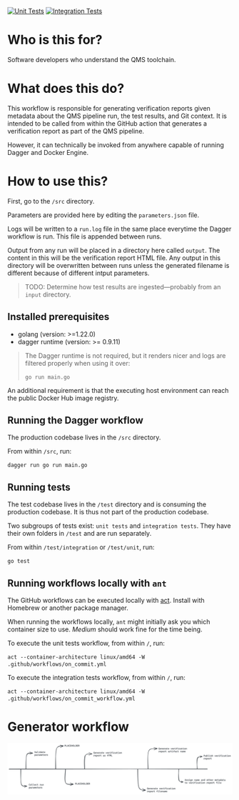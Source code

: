 [![Unit Tests](https://github.com/nn-dma/generate-verification-report/actions/workflows/on_commit.yml/badge.svg?branch=main)](https://github.com/nn-dma/generate-verification-report/actions/workflows/on_commit.yml) [![Integration Tests](https://github.com/nn-dma/generate-verification-report/actions/workflows/on_commit_workflow.yml/badge.svg?branch=main)](https://github.com/nn-dma/generate-verification-report/actions/workflows/on_commit_workflow.yml)

# Who is this for?
Software developers who understand the QMS toolchain.

# What does this do?
This workflow is responsible for generating verification reports given metadata about the QMS pipeline run, the test results, and Git context.
It is intended to be called from within the GitHub action that generates a verification report as part of the QMS pipeline.

However, it can technically be invoked from anywhere capable of running Dagger and Docker Engine.

# How to use this?
First, go to the `/src` directory.

Parameters are provided here by editing the `parameters.json` file.

Logs will be written to a `run.log` file in the same place everytime the Dagger workflow is run. This file is appended between runs.

Output from any run will be placed in a directory here called `output`. The content in this will be the verification report HTML file.
Any output in this directory will be overwritten between runs unless the generated filename is different because of different intput parameters.

> TODO: Determine how test results are ingested—probably from an `input` directory.

## Installed prerequisites
- golang (version: >=1.22.0)
- dagger runtime (version: >= 0.9.11)

> The Dagger runtime is not required, but it renders nicer and logs are filtered properly when using it over:
> ```text
> go run main.go
> ```

An additional requirement is that the executing host environment can reach the public Docker Hub image registry.

## Running the Dagger workflow
The production codebase lives in the `/src` directory.

From within `/src`, run:

```text
dagger run go run main.go
```

## Running tests
The test codebase lives in the `/test` directory and is consuming the production codebase. It is thus not part of the production codebase.

Two subgroups of tests exist: `unit tests` and `integration tests`. They have their own folders in `/test` and are run separately.

From within `/test/integration` or `/test/unit`, run:

```text
go test
```

## Running workflows locally with `ant`
The GitHub workflows can be executed locally with [act](https://github.com/nektos/act). Install with Homebrew or another package manager.

When running the workflows locally, `ant` might initially ask you which container size to use. *Medium* should work fine for the time being.

To execute the unit tests workflow, from within `/`, run:
```text
act --container-architecture linux/amd64 -W .github/workflows/on_commit.yml
```

To execute the integration tests workflow, from within `/`, run:
```text
act --container-architecture linux/amd64 -W .github/workflows/on_commit_workflow.yml
```

# Generator workflow 
![](./doc/workflow.png)
